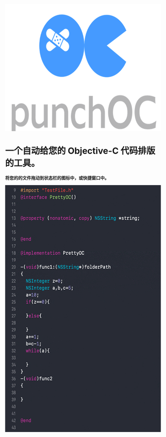 <p align="center" >
<img src="https://github.com/icefirewang/PunchOC/blob/master/GitHubIcon.png" width ="700" height="412" title="punchOC"/>
 </p>
 
# 一个自动给您的 Objective-C 代码排版的工具。

**将您的的文件拖动到状态栏的图标中，或快捷窗口中。**
<p align="center" >
<img src="https://github.com/icefirewang/PunchOC/blob/master/show.gif" width ="578" height="800" title="punchOC"/>
 </p>
